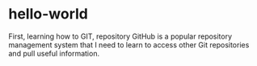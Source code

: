 # hello-world
First, learning how to GIT, repository
GitHub is a popular repository management system that I need to learn to access other Git repositories and pull useful information.
